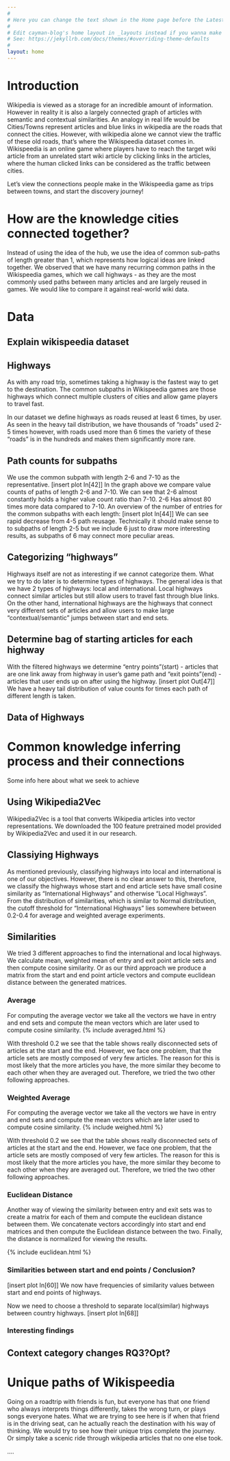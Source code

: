 ```yaml
---
#
# Here you can change the text shown in the Home page before the Latest Posts section.
#
# Edit cayman-blog's home layout in _layouts instead if you wanna make some changes
# See: https://jekyllrb.com/docs/themes/#overriding-theme-defaults
#
layout: home
---
```


# Introduction

Wikipedia is viewed as a storage for an incredible amount of information. However in reality it is also a largely connected graph of articles with semantic and contextual similarities. An analogy in real life would be Cities/Towns represent articles and blue links in wikipedia are the roads that connect the cities. However, with wikipedia alone we cannot view the traffic of these old roads, that’s where the Wikispeedia dataset comes in. Wikispeedia is an online game where players have to reach the target wiki article from an unrelated start wiki article by clicking links in the articles, where the human clicked links can be considered as the traffic between cities. 

Let’s view the connections people make in the Wikispeedia game as trips between towns, and start the discovery journey!

# How are the knowledge cities connected together?

Instead of using the idea of the hub, we use the idea of common sub-paths of length greater than 1, which represents how logical ideas are linked together. We observed that we have many recurring common paths in the Wikispeedia games, which we call highways - as they are the most commonly used paths between many articles and are largely reused in games. We would like to compare it against real-world wiki data.

# Data
## Explain wikispeedia dataset

## Highways
As with any road trip, sometimes taking a highway is the fastest way to get to the destination. The common subpaths in Wikispeedia games are those highways which connect multiple clusters of cities and allow game players to travel fast.

In our dataset we define highways as roads reused at least 6 times, by user. As seen in the heavy tail distribution, we have thousands of “roads” used 2-5 times however, with roads used more than 6 times the variety of these “roads” is in the hundreds and makes them significantly more rare.

## Path counts for subpaths

We use the common subpath with length 2-6 and 7-10 as the representative.
[insert plot In[42]]
In the graph above we compare value counts of paths of length 2-6 and 7-10. We can see that 2-6 almost constantly holds a higher value count ratio than 7-10. 2-6 Has almost 80 times more data compared to 7-10.
An overview of the number of entries for the common subpaths with each length:
[insert plot In[44]]
We can see rapid decrease from 4-5 path reusage. Technically it should make sense to to subpaths of length 2-5 but we include 6 just to draw more interesting results, as subpaths of 6 may connect more peculiar areas.

## Categorizing “highways”

Highways itself are not as interesting if we cannot categorize them. What we try to do later is to determine types of highways. The general idea is that we have 2 types of highways: local and international. Local highways connect similar articles but still allow users to travel fast through blue links. On the other hand, international highways are the highways that connect very different sets of articles and allow users to make large “contextual/semantic” jumps between start and end sets.

## Determine bag of starting articles for each highway

With the filtered highways we determine “entry points”(start) - articles that are one link away from highway in user’s game path and “exit points”(end) - articles that user ends up on after using the highway.
[insert plot Out[47]]
We have a heavy tail distribution of value counts for times each path of different length is taken.

## Data of Highways


# Common knowledge inferring process and their connections
Some info here about what we seek to achieve

## Using Wikipedia2Vec

Wikipedia2Vec is a tool that converts Wikipedia articles into vector representations. We downloaded the 100 feature pretrained model provided by Wikipedia2Vec and used it in our research.

## Classiying Highways

As mentioned previously, classifying highways into local and international is one of our objectives. However, there is no clear answer to this, therefore, we classify the highways whose start and end article sets have small cosine similarity as “International Highways” and otherwise “Local Highways”. From the distribution of similarities, which is similar to Normal distribution, the cutoff threshold for “International Highways” lies somewhere between 0.2-0.4 for average and weighted average experiments.

## Similarities
We tried 3 different approaches to find the international and local highways. We calculate mean, weighted mean of entry and exit point article sets and then compute cosine similarity. Or as our third approach we produce a matrix from the start and end point article vectors and compute euclidean distance between the generated matrices.

### Average
For computing the average vector we take all the vectors we have in entry and end sets and compute the mean vectors which are later used to compute cosine similarity.
{% include averaged.html %}

With threshold 0.2 we see that the table shows really disconnected sets of articles at the start and the end. However, we face one problem, that the article sets are mostly composed of very few articles. The reason for this is most likely that the more articles you have, the more similar they become to each other when they are averaged out. Therefore, we tried the two other following approaches.
### Weighted Average

For computing the average vector we take all the vectors we have in entry and end sets and compute the mean vectors which are later used to compute cosine similarity.
{% include weighed.html %}

With threshold 0.2 we see that the table shows really disconnected sets of articles at the start and the end. However, we face one problem, that the article sets are mostly composed of very few articles. The reason for this is most likely that the more articles you have, the more similar they become to each other when they are averaged out. Therefore, we tried the two other following approaches.

### Euclidean Distance

Another way of viewing the similarity between entry and exit sets was to create a matrix for each of them and compute the euclidean distance between them. We concatenate vectors accordingly into start and end matrices and then compute the Euclidean distance between the two. Finally, the distance is normalized for viewing the results.

{% include euclidean.html %}

### Similarities between start and end points / Conclusion?
[insert plot In[60]]
We now have frequencies of similarity values between start and end points of highways. 


Now we need to choose a threshold to separate local(similar) highways between country highways.
[insert plot In[68]]

### Interesting findings

## Context category changes RQ3?Opt?

# Unique paths of Wikispeedia

Going on a roadtrip with friends is fun, but everyone has that one friend who always interprets things differently, takes the wrong turn, or plays songs everyone hates. What we are trying to see here is if when that friend is in the driving seat, can he actually reach the destination with his way of thinking. We would try to see how their unique trips complete the journey. Or simply take a scenic ride through wikipedia articles that no one else took.

....
